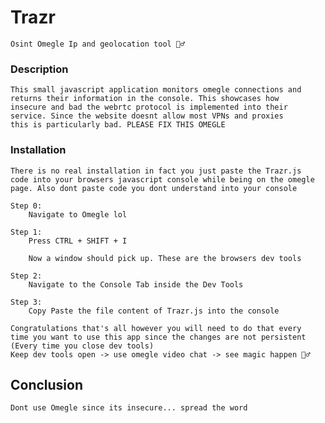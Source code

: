 # Trazr
    Osint Omegle Ip and geolocation tool 🕵️‍♂️

### Description
    This small javascript application monitors omegle connections and
    returns their information in the console. This showcases how
    insecure and bad the webrtc protocol is implemented into their
    service. Since the website doesnt allow most VPNs and proxies
    this is particularly bad. PLEASE FIX THIS OMEGLE

### Installation
    There is no real installation in fact you just paste the Trazr.js
    code into your browsers javascript console while being on the omegle
    page. Also dont paste code you dont understand into your console

    Step 0:
        Navigate to Omegle lol

    Step 1:
        Press CTRL + SHIFT + I

        Now a window should pick up. These are the browsers dev tools
    
    Step 2:
        Navigate to the Console Tab inside the Dev Tools

    Step 3:
        Copy Paste the file content of Trazr.js into the console

    Congratulations that's all however you will need to do that every
    time you want to use this app since the changes are not persistent
    (Every time you close dev tools)
    Keep dev tools open -> use omegle video chat -> see magic happen 🧙‍♂️

## Conclusion
    Dont use Omegle since its insecure... spread the word